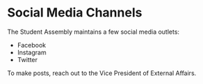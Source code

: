 # Social Media Channels

The Student Assembly maintains a few social media outlets:

* Facebook
* Instagram
* Twitter

To make posts, reach out to the Vice President of External Affairs.

